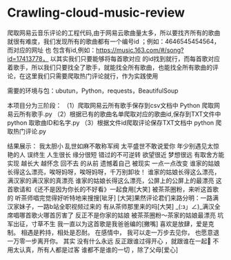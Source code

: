 # Crawling-cloud-music-review
爬取网易云音乐评论的工程代码,由于网易云歌曲量太多，所以要找齐所有的歌曲就很有难度，我们发现所有的歌曲都有一个编号id ；例如：4646545454564，而对应的网址 也 包含有id,例如：https://music.163.com/#/song?id=17413778， 以其实我们只要能够将每首歌对应 的id找到就行，而每首歌对应着歌手，所以我们只要找全了歌手，就能找全所有歌曲，也能找全所有歌曲的评论，在这里我们只需要爬取热门评论就行，作为实践使用

需要的环境与包：ubutun，Python，requests，BeautifulSoup

本项目分为三阶段：
（1）爬取网易云所有歌手保存到csv文档中        Python  爬取网易云所有歌手.py
（2）根据已有的歌曲名单爬取对应的歌曲id,保存到TXT文件中     python 取歌曲ID和名字.py
（3）根据文件id爬取评论保存TXT文档中                   python 爬取热门评论.py

结果展示：
我太胆小
乱世如麻不敢称军阀
太平盛世不敢说爱你
年少别遇见太惊艳的人
误终生
人生很长 缘分很短 错过的不可逆转
欲望很近 梦想很远 有取舍方能实现
越长大 越怀念 回不去 的从前
遗憾着自己 被现实 一点一点改变
谁家的姑娘长得这么漂亮，唉呀妈呀，唉呀妈呀，千万别卸妆！
谁家的姑娘长得这么漂亮，满汉家的满汉家的真漂亮
谁家的姑娘长得这么漂亮，公屏上的公屏上的最漂亮
这首歌请和《还不是因为你长的不好看》一起食用[大笑]
被茶茶圈粉，来听这首歌的
听茶师唱完觉得好听特地来搜搜[呲牙]
[大哭]果然评论君们来路分明：一路满汉家妹子，一路b站全职视频过来的
有从茶师那里来的吗[大哭]
_(:з」∠)_满汉全席唱哪首歌火哪首厉害了 反正不是你家的姑娘
被茶茶圈粉～茶家的姑娘最漂亮
坑军出征，寸草不生
我一直以为这首歌是我爸爸编的[撇嘴]
 喜欢是放肆，爱是克制。
相遇是矜持，相处是忍耐。
在感情中，
我可以走一万步去见你，
也愿意退一万零一步离开你。
其实
没有什么永远
反正跟谁过得开心 ，就跟谁在一起
不用太认真，所有人都是过客
谁都不是谁的一切 ，除了父母[爱心]

